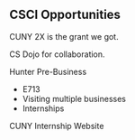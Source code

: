 ## CSCI Opportunities

CUNY 2X is the grant we got.

CS Dojo for collaboration.

Hunter Pre-Business
 - E713
 - Visiting multiple businesses
 - Internships

CUNY Internship Website